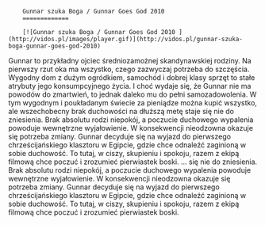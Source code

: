 
        Gunnar szuka Boga / Gunnar Goes God 2010 
        =============
        
        [![Gunnar szuka Boga / Gunnar Goes God 2010 ](http://vidos.pl/images/player.gif)](http://vidos.pl/gunnar-szuka-boga-gunnar-goes-god-2010)
        
        
 Gunnar to przykładny ojciec średniozamożnej skandynawskiej rodziny. Na pierwszy rzut oka ma wszystko, czego zazwyczaj potrzeba do szczęścia. Wygodny dom z dużym ogródkiem, samochód i dobrej klasy sprzęt to stałe atrybuty jego konsumpcyjnego życia. I choć wydaje się, że Gunnar nie ma powodów do zmartwień, to jednak daleko mu do pełni samozadowolenia. W tym wygodnym i poukładanym świecie za pieniądze można kupić wszystko, ale wszechobecny brak duchowości na dłuższą metę staje się nie do zniesienia. Brak absolutu rodzi niepokój, a poczucie duchowego wypalenia powoduje wewnętrzne wyjałowienie. W konsekwencji nieodzowna okazuje się potrzeba zmiany. Gunnar decyduje się na wyjazd do pierwszego chrześcijańskiego klasztoru w Egipcie, gdzie chce odnaleźć zaginioną w sobie duchowość. To tutaj, w ciszy, skupieniu i spokoju, razem z ekipą filmową chce poczuć i zrozumieć pierwiastek boski.   ... się nie do zniesienia. Brak absolutu rodzi niepokój, a poczucie duchowego wypalenia powoduje wewnętrzne wyjałowienie. W konsekwencji nieodzowna okazuje się potrzeba zmiany. Gunnar decyduje się na wyjazd do pierwszego chrześcijańskiego klasztoru w Egipcie, gdzie chce odnaleźć zaginioną w sobie duchowość. To tutaj, w ciszy, skupieniu i spokoju, razem z ekipą filmową chce poczuć i zrozumieć pierwiastek boski.
    